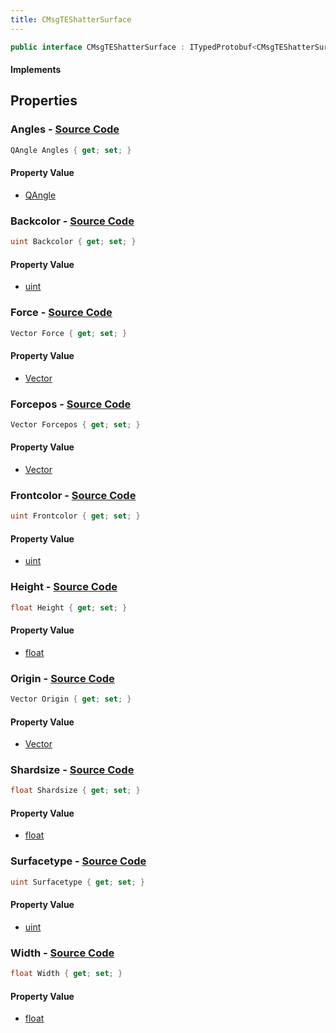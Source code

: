 ```yaml
---
title: CMsgTEShatterSurface
---
```


```csharp
public interface CMsgTEShatterSurface : ITypedProtobuf<CMsgTEShatterSurface>, INativeHandle, INetMessage<CMsgTEShatterSurface>, IDisposable
```

#### Implements

## Properties

### **Angles** - [Source Code](https://github.com/swiftly-solution/swiftlys2/blob/main/managed/src/SwiftlyS2.Generated/Protobufs/Interfaces/CMsgTEShatterSurface.cs#L21)

```csharp
QAngle Angles { get; set; }
```

#### Property Value

- [QAngle](/docs/api/shared/natives/qangle)

### **Backcolor** - [Source Code](https://github.com/swiftly-solution/swiftlys2/blob/main/managed/src/SwiftlyS2.Generated/Protobufs/Interfaces/CMsgTEShatterSurface.cs#L45)

```csharp
uint Backcolor { get; set; }
```

#### Property Value

- [uint](https://learn.microsoft.com/dotnet/api/system.uint32)

### **Force** - [Source Code](https://github.com/swiftly-solution/swiftlys2/blob/main/managed/src/SwiftlyS2.Generated/Protobufs/Interfaces/CMsgTEShatterSurface.cs#L24)

```csharp
Vector Force { get; set; }
```

#### Property Value

- [Vector](/docs/api/shared/natives/vector)

### **Forcepos** - [Source Code](https://github.com/swiftly-solution/swiftlys2/blob/main/managed/src/SwiftlyS2.Generated/Protobufs/Interfaces/CMsgTEShatterSurface.cs#L27)

```csharp
Vector Forcepos { get; set; }
```

#### Property Value

- [Vector](/docs/api/shared/natives/vector)

### **Frontcolor** - [Source Code](https://github.com/swiftly-solution/swiftlys2/blob/main/managed/src/SwiftlyS2.Generated/Protobufs/Interfaces/CMsgTEShatterSurface.cs#L42)

```csharp
uint Frontcolor { get; set; }
```

#### Property Value

- [uint](https://learn.microsoft.com/dotnet/api/system.uint32)

### **Height** - [Source Code](https://github.com/swiftly-solution/swiftlys2/blob/main/managed/src/SwiftlyS2.Generated/Protobufs/Interfaces/CMsgTEShatterSurface.cs#L33)

```csharp
float Height { get; set; }
```

#### Property Value

- [float](https://learn.microsoft.com/dotnet/api/system.single)

### **Origin** - [Source Code](https://github.com/swiftly-solution/swiftlys2/blob/main/managed/src/SwiftlyS2.Generated/Protobufs/Interfaces/CMsgTEShatterSurface.cs#L18)

```csharp
Vector Origin { get; set; }
```

#### Property Value

- [Vector](/docs/api/shared/natives/vector)

### **Shardsize** - [Source Code](https://github.com/swiftly-solution/swiftlys2/blob/main/managed/src/SwiftlyS2.Generated/Protobufs/Interfaces/CMsgTEShatterSurface.cs#L36)

```csharp
float Shardsize { get; set; }
```

#### Property Value

- [float](https://learn.microsoft.com/dotnet/api/system.single)

### **Surfacetype** - [Source Code](https://github.com/swiftly-solution/swiftlys2/blob/main/managed/src/SwiftlyS2.Generated/Protobufs/Interfaces/CMsgTEShatterSurface.cs#L39)

```csharp
uint Surfacetype { get; set; }
```

#### Property Value

- [uint](https://learn.microsoft.com/dotnet/api/system.uint32)

### **Width** - [Source Code](https://github.com/swiftly-solution/swiftlys2/blob/main/managed/src/SwiftlyS2.Generated/Protobufs/Interfaces/CMsgTEShatterSurface.cs#L30)

```csharp
float Width { get; set; }
```

#### Property Value

- [float](https://learn.microsoft.com/dotnet/api/system.single)

